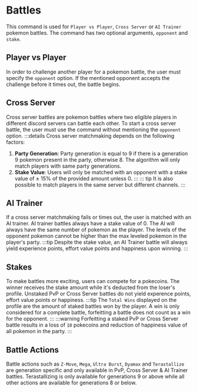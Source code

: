 # Battles

This command is used for `Player vs Player`, `Cross Server` or `AI Trainer` pokemon battles. The command has two optional arguments, `opponent` and `stake`. 

## Player vs Player

In order to challenge another player for a pokemon battle, the user must specify the `opponent` option. If the mentioned opponent accepts the challenge before it times out, the battle begins.

## Cross Server

Cross server battles are pokemon battles where two eligible players in different discord servers can battle each other. To start a cross server battle, the user must use the command without mentioning the `opponent` option.
:::details
Cross server matchmaking depends on the following factors:<br>
1. **Party Generation**: Party generation is equal to 9 if there is a generation 9 pokemon present in the party, otherwise 8. The algorithm will only match players with same party generations.<br>
2. **Stake Value**: Users will only be matched with an opponent with a stake value of ± 15% of the provided amount unless 0.
:::
::: tip
It is also possible to match players in the same server but different channels.
:::
## AI Trainer

If a cross server matchmaking fails or times out, the user is matched with an AI trainer. AI trainer battles always have a stake value of 0. The AI will always have the same number of pokemon as the player. The levels of the opponent pokemon cannot be higher than the max leveled pokemon in the player's party.
:::tip
Despite the stake value, an AI Trainer battle will always yield experience points, effort value points and happiness upon winning.
:::

## Stakes

To make battles more exciting, users can compete for a pokecoins. The winner receives the stake amount while it's deducted from the loser's profile. Unstaked PvP or Cross Server battles do not yield experence points, effort value points or happiness.
:::tip
The `Total Wins` displayed on the profile are the amount of staked battles won by the player. A win is only considered for a complete battle, forfeitting a battle does not count as a win for the opponent.
:::
:::warning
Forfeitting a staked PvP or Cross Server battle results in a loss of `10` pokecoins and reduction of happiness value of all pokemon in the party.
:::

## Battle Actions

Battle actions such as `Z-Move`, `Mega`, `Ultra Burst`, `Dyamax` and `Terastallize` are generation specific and only available in PvP, Cross Server & AI Trainer battles. Terastallizing is only available for generations 9 or above while all other actions are available for generations 8 or below.